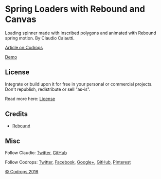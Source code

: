 # Spring Loaders with Rebound and Canvas

Loading spinner made with inscribed polygons and animated with Rebound spring motion. By Claudio Calautti.

[Article on Codrops](http://tympanus.net/codrops/?p=26324)

[Demo](http://tympanus.net/Tutorials/SpringLoaders/)

## License

Integrate or build upon it for free in your personal or commercial projects. Don't republish, redistribute or sell "as-is". 

Read more here: [License](http://tympanus.net/codrops/licensing/)

## Credits

- [Rebound](http://facebook.github.io/rebound-js/)

## Misc

Follow Claudio: [Twitter](https://twitter.com/claudiocalautti), [GitHub](https://github.com/claudiocalautti)

Follow Codrops: [Twitter](http://www.twitter.com/codrops), [Facebook](http://www.facebook.com/pages/Codrops/159107397912), [Google+](https://plus.google.com/101095823814290637419), [GitHub](https://github.com/codrops), [Pinterest](http://www.pinterest.com/codrops/)

[© Codrops 2016](http://www.codrops.com)





